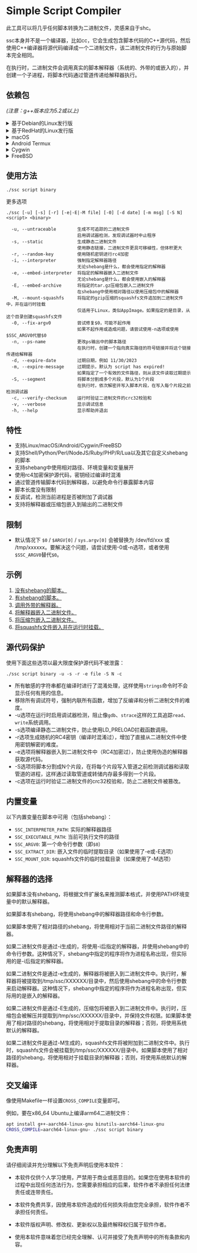 # Simple Script Compiler

此工具可以将几乎任何脚本转换为二进制文件，灵感来自于shc。

ssc本身并不是一个编译器，比如cc，它会生成包含脚本代码的C++源代码，然后使用C++编译器将源代码编译成一个二进制文件，该二进制文件的行为与原始脚本完全相同。

在执行时，二进制文件会调用真实的脚本解释器（系统的、外带的或嵌入的），并创建一个子进程，将脚本代码通过管道传递给解释器执行。

## 依赖包

*(注意：g++版本应为5.2或以上)*

<details>
<summary>基于Debian的Linux发行版</summary>
<p>

* g++, perl, binutils
* libc-dev, libstdc++-dev（仅在使用-s选项时需要）
* libz-dev（仅在使用-E选项时需要）
* libz-dev, libfuse-dev, git, gcc, make, automake, autoconf, pkg-config, libtool, squashfs-tools（仅在使用-M选项时需要）

</p>
</details>

<details>
<summary>基于RedHat的Linux发行版</summary>
<p>

* g++, perl, binutils
* glibc-static, libstdc++-static（仅在使用-s选项时需要）
* zlib-devel（仅在使用-E选项时需要）
* zlib-devel, fuse-devel, git, gcc, make, automake, autoconf, pkgconfig, libtool, squashfs-tools（仅在使用-M选项时需要）

</p>
</details>

<details>
<summary>macOS</summary>
<p>

* Xcode命令行工具

</p>
</details>

<details>
<summary>Android Termux</summary>
<p>

* g++, perl, binutils, libandroid-wordexp
* libandroid-wordexp-static, ndk-multilib-native-static（仅在使用-s选项时需要）

</p>
</details>

<details>
<summary>Cygwin</summary>
<p>

* gcc-g++, perl, binutils

</p>
</details>

<details>
<summary>FreeBSD</summary>
<p>

* gcc, binutils

</p>
</details>

## 使用方法

```bash
./ssc script binary
```

更多选项

```
./ssc [-u] [-s] [-r] [-e|-E|-M file] [-0] [-d date] [-m msg] [-S N] <script> <binary>

  -u, --untraceable        生成不可追踪的二进制文件
                           启用调试器检测，发现调试器时中止程序
  -s, --static             生成静态二进制文件
                           使用静态链接，二进制文件更具可移植性，但体积更大
  -r, --random-key         使用随机密钥进行rc4加密
  -i, --interpreter        强制指定解释器路径
                           无论shebang是什么，都会使用指定的解释器
  -e, --embed-interpreter  将指定的解释器嵌入二进制文件
                           无论shebang是什么，都会使用嵌入的解释器
  -E, --embed-archive      将指定的tar.gz压缩包嵌入二进制文件
                           在shebang中使用相对路径以使用压缩包中的解释器
  -M, --mount-squashfs     将指定的gzip压缩的squashfs文件追加到二进制文件中，并在运行时挂载
                           仅适用于Linux，类似AppImage。如果指定的是目录，从这个目录创建squashfs文件
  -0, --fix-argv0          尝试修复$0，可能不起作用
                           如果不起作用或造成问题，请尝试使用-n选项或使用$SSC_ARGV0代替$0
  -n, --ps-name            更改ps输出中的脚本路径
                           在执行时，创建一个指向真实路径的符号链接并将这个链接传递给解释器
  -d, --expire-date        过期日期，例如 11/30/2023
  -m, --expire-message     过期提示，默认为 script has expired!
                           如果指定了一个有效的文件路径，则从该文件读取过期提示
  -S, --segment            将脚本分割成多个片段，默认为1个片段
                           在执行时，依次解密并写入脚本片段，在写入每个片段之前检测调试器
  -c, --verify-checksum    运行时验证二进制文件的crc32校验和
  -v, --verbose            显示调试信息
  -h, --help               显示帮助并退出
```

## 特性

* 支持Linux/macOS/Android/Cygwin/FreeBSD
* 支持Shell/Python/Perl/NodeJS/Ruby/PHP/R/Lua以及其它自定义shebang的脚本
* 支持shebang中使用相对路径、环境变量和变量展开
* 使用rc4加密保护源代码，密钥经过编译时混淆
* 通过管道传输脚本代码到解释器，以避免命令行暴露脚本内容
* 脚本长度没有限制
* 反调试，检测当前进程是否被附加了调试器
* 支持将解释器或压缩包嵌入到输出的二进制文件

## 限制

* 默认情况下 `$0` / `$ARGV[0]` / `sys.argv[0]` 会被替换为 /dev/fd/xxx 或 /tmp/xxxxxx。要解决这个问题，请尝试使用-0或-n选项，或者使用`$SSC_ARGV0`替代`$0`。

## 示例

1. [没有shebang的脚本。](https://github.com/liberize/ssc/tree/master/examples/1_without_shebang)
2. [有shebang的脚本。](https://github.com/liberize/ssc/tree/master/examples/2_with_shebang)
3. [调用外带的解释器。](https://github.com/liberize/ssc/tree/master/examples/3_bundle_interpreter)
4. [将解释器嵌入二进制文件。](https://github.com/liberize/ssc/tree/master/examples/4_embed_interpreter)
5. [将压缩包嵌入二进制文件。](https://github.com/liberize/ssc/tree/master/examples/5_embed_archive)
6. [将squashfs文件嵌入并在运行时挂载。](https://github.com/liberize/ssc/tree/master/examples/6_mount_squashfs)

## 源代码保护

使用下面这些选项以最大限度保护源代码不被泄露：
```
./ssc script binary -u -s -r -e file -S N -c
```

* 所有敏感的字符串都在编译时进行了混淆处理，这样使用`strings`命令时不会显示任何有用的信息。
* 移除所有调试符号，强制内联所有函数，增加了反编译和分析二进制文件的难度。
* -u选项在运行时启用调试器检测，阻止像`gdb`、`strace`这样的工具追踪`read`、`write`系统调用。
* -s选项编译静态二进制文件，防止使用LD_PRELOAD拦截函数调用。
* -r选项生成随机的RC4密钥（编译时混淆过），增加了直接从二进制文件中使用密钥解密的难度。
* -e选项将解释器嵌入到二进制文件中（RC4加密过），防止使用伪造的解释器获取源代码。
* -S选项将脚本分割成N个片段，在将每个片段写入管道之前检测调试器和读取管道的进程，这样通过读取管道或转储内存最多得到一个片段。
* -c选项在运行时验证二进制文件的crc32校验和，防止二进制文件被篡改。

## 内置变量

以下内置变量在脚本中可用（包括shebang）：

* `SSC_INTERPRETER_PATH`: 实际的解释器路径
* `SSC_EXECUTABLE_PATH`: 当前可执行文件的路径
* `SSC_ARGV0`: 第一个命令行参数（即`$0`）
* `SSC_EXTRACT_DIR`: 嵌入文件的临时提取目录（如果使用了-e或-E选项）
* `SSC_MOUNT_DIR`: squashfs文件的临时挂载目录（如果使用了-M选项）

## 解释器的选择

如果脚本没有shebang，将根据文件扩展名来推测脚本格式，并使用PATH环境变量中的默认解释器。

如果脚本有shebang，将使用shebang中的解释器路径和命令行参数。

如果脚本使用了相对路径的shebang，将使用相对于当前二进制文件路径的解释器。

如果二进制文件是通过-i生成的，将使用-i后指定的解释器，并使用shebang中的命令行参数。这种情况下，shebang中指定的程序将作为进程名称出现，但实际用的是-i后指定的解释器。

如果二进制文件是通过-e生成的，解释器将被嵌入到二进制文件中。执行时，解释器将被提取到/tmp/ssc/XXXXXX/目录中，然后使用shebang中的命令行参数来启动解释器。这种情况下，shebang中指定的程序将作为进程名称出现，但实际用的是嵌入的解释器。

如果二进制文件是通过-E生成的，压缩包将被嵌入到二进制文件中。执行时，压缩包会被解压并提取到/tmp/ssc/XXXXXX/目录中，并保持文件权限。如果脚本使用了相对路径的shebang，将使用相对于提取目录的解释器；否则，将使用系统默认的解释器。

如果二进制文件是通过-M生成的，squashfs文件将被附加到二进制文件中。执行时，squashfs文件会被挂载到/tmp/ssc/XXXXXX/目录中。如果脚本使用了相对路径的shebang，将使用相对于挂载目录的解释器；否则，将使用系统默认的解释器。

## 交叉编译

像使用Makefile一样设置`CROSS_COMPILE`变量即可。

例如，要在x86_64 Ubuntu上编译arm64二进制文件：

```bash
apt install g++-aarch64-linux-gnu binutils-aarch64-linux-gnu
CROSS_COMPILE=aarch64-linux-gnu- ./ssc script binary
```

## 免责声明

请仔细阅读并充分理解以下免责声明后使用本软件：

* 本软件仅供个人学习使用，严禁用于商业或恶意目的。如果您在使用本软件的过程中出现任何违法行为，您需要承担相应的后果，软件作者不承担任何法律责任或连带责任。

* 本软件免费共享，因使用本软件造成的任何损失将由您完全承担，软件作者不承担任何责任。

* 本软件版权声明、修改权、更新权以及最终解释权归属于软件作者。

* 使用本软件意味着您已经完全理解、认可并接受了免责声明中的所有条款和内容。

